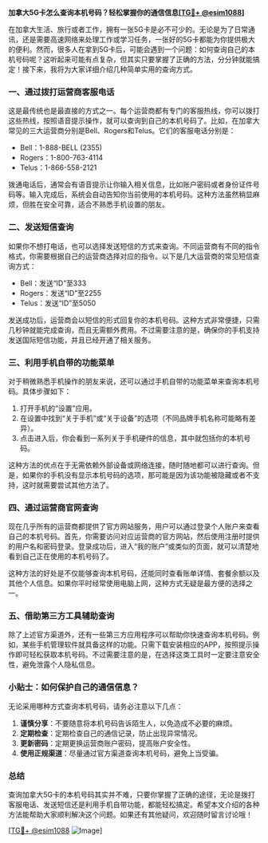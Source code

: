 **加拿大5G卡怎么查询本机号码？轻松掌握你的通信信息[[TG💪+ @esim1088](https://t.me/s/esim1088)]**

在加拿大生活、旅行或者工作，拥有一张5G卡是必不可少的。无论是为了日常通讯，还是需要高速网络来处理工作或学习任务，一张好的5G卡都能为你提供极大的便利。然而，很多人在拿到5G卡后，可能会遇到一个问题：如何查询自己的本机号码呢？这听起来可能有点复杂，但其实只要掌握了正确的方法，分分钟就能搞定！接下来，我将为大家详细介绍几种简单实用的查询方式。

### 一、通过拨打运营商客服电话

这是最传统也是最直接的方式之一。每个运营商都有专门的客服热线，你可以拨打这些热线，按照语音提示操作，就可以查询到自己的本机号码了。比如，在加拿大常见的三大运营商分别是Bell、Rogers和Telus。它们的客服电话分别是：

- Bell：1-888-BELL (2355)
- Rogers：1-800-763-4114
- Telus：1-866-558-2121

拨通电话后，通常会有语音提示让你输入相关信息，比如账户密码或者身份证件号码等。输入完成后，系统会自动告知你当前使用的本机号码。这种方法虽然稍显麻烦，但胜在安全可靠，适合不熟悉手机设置的朋友。

### 二、发送短信查询

如果你不想打电话，也可以选择发送短信的方式来查询。不同运营商有不同的指令格式，你需要根据自己的运营商选择对应的指令。以下是几大运营商的常见短信查询方式：

- Bell：发送“ID”至333
- Rogers：发送“ID”至2255
- Telus：发送“ID”至5050

发送成功后，运营商会以短信的形式回复你的本机号码。这种方式非常便捷，只需几秒钟就能完成查询，而且无需额外费用。不过需要注意的是，确保你的手机支持发送国际短信功能，并且已经开通了相关服务。

### 三、利用手机自带的功能菜单

对于稍微熟悉手机操作的朋友来说，还可以通过手机自带的功能菜单来查询本机号码。具体步骤如下：

1. 打开手机的“设置”应用。
2. 在设置中找到“关于手机”或“关于设备”的选项（不同品牌手机名称可能略有差异）。
3. 点击进入后，你会看到一系列关于手机硬件的信息，其中就包括你的本机号码。

这种方法的优点在于无需依赖外部设备或网络连接，随时随地都可以进行查询。但是，如果你的手机没有显示本机号码的选项，那可能是因为该功能被隐藏或者不支持，这时就需要尝试其他方法了。

### 四、通过运营商官网查询

现在几乎所有的运营商都提供了官方网站服务，用户可以通过登录个人账户来查看自己的本机号码。首先，你需要访问对应运营商的官方网站，然后使用注册时提供的用户名和密码登录。登录成功后，进入“我的账户”或类似的页面，就可以清楚地看到自己正在使用的本机号码了。

这种方法的好处是不仅能够查询本机号码，还能同时查看账单详情、套餐余额以及其他个人信息。如果你平时经常使用电脑上网，这种方式无疑是最方便的选择之一。

### 五、借助第三方工具辅助查询

除了上述官方渠道外，还有一些第三方应用程序可以帮助你快速查询本机号码。例如，某些手机管理软件就具备这样的功能。只需下载安装相应的APP，按照提示操作即可轻松获取本机号码。不过需要注意的是，在选择这类工具时一定要注意安全性，避免泄露个人隐私信息。

### 小贴士：如何保护自己的通信信息？

无论采用哪种方式查询本机号码，请务必注意以下几点：

1. **谨慎分享**：不要随意将本机号码告诉陌生人，以免造成不必要的麻烦。
2. **定期检查**：定期检查自己的通信记录，防止出现异常情况。
3. **更新密码**：定期更换运营商账户密码，提高账户安全性。
4. **使用正规渠道**：尽量通过官方渠道查询本机号码，避免上当受骗。

### 总结

查询加拿大5G卡的本机号码其实并不难，只要你掌握了正确的途径，无论是拨打客服电话、发送短信还是利用手机自带功能，都能轻松搞定。希望本文介绍的各种方法能帮助大家顺利解决这个问题。如果还有其他疑问，欢迎随时留言讨论哦！

[[TG💪+ @esim1088](https://t.me/s/esim1088) ![Image](https://i.postimg.cc/4NQfJmqS/Snipaste-2025-05-13-00-14-12.png)]